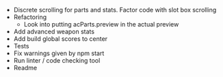 * Discrete scrolling for parts and stats. Factor code with slot box scrolling
* Refactoring
	* Look into putting acParts.preview in the actual preview
* Add advanced weapon stats
* Add build global scores to center
* Tests
* Fix warnings given by npm start
* Run linter / code checking tool
* Readme